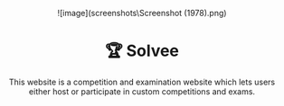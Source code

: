 <div align="center">
  
![image](screenshots\Screenshot (1978).png)

</div>

<div align="center">
  
# 🏆 Solvee
This website is a competition and examination website which lets users either host or participate in custom competitions and exams.

</div>


